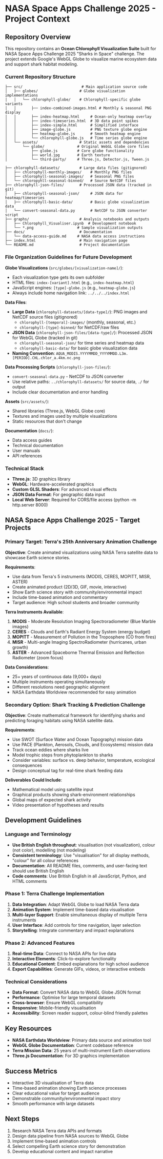 # NASA Space Apps Challenge 2025 - Project Context

## Repository Overview

This repository contains an **Ocean Chlorophyll Visualization Suite** built for NASA Space Apps Challenge 2025 "Sharks in Space" challenge. The project extends Google's WebGL Globe to visualize marine ecosystem data and support shark habitat modeling.

### Current Repository Structure
```
├── src/                           # Main application source code
│   ├── globes/                   # Globe visualization implementations
│   │   └── chlorophyll-globe/    # Chlorophyll-specific globe variants
│   │       ├── index-combined-images.html # Monthly & seasonal PNG display
│   │       ├── index-heatmap.html     # Ocean-only heatmap overlay
│   │       ├── index-timeseries.html  # 3D data point spikes
│   │       ├── index-simple.html      # Simplified interface
│   │       ├── image-globe.js         # PNG texture globe engine
│   │       ├── heatmap-globe.js       # Smooth heatmap engine
│   │       └── chlorophyll-globe.js   # Time series globe engine
│   └── assets/                   # Static assets and dependencies
│       └── globe/               # Original WebGL Globe core files
│           ├── globe.js         # Core globe functionality
│           ├── world.jpg        # Earth texture
│           └── third-party/     # Three.js, Detector.js, Tween.js

├── chlorophyll-datasets/         # Large data files (gitignored)
│   ├── chlorophyll-monthly-images/    # Monthly PNG files
│   ├── chlorophyll-seasonal-images/   # Seasonal PNG files
│   └── chloropyhll-seasonal-binned/   # Source NetCDF files
├── chlorophyll-json-files/       # Processed JSON data (tracked in git)
│   ├── chlorophyll-seasonal-json/     # JSON data for heatmap/timeseries
│   ├── chlorophyll-basic-data/        # Basic globe visualization data
│   └── convert-seasonal-data.py       # NetCDF to JSON converter script
├── graphs/                       # Analysis notebooks and outputs
│   ├── Chlorophyll_Visualiser.ipynb  # Development notebook
│   └── *.png                    # Sample visualization outputs
├── docs/                         # Documentation
│   └── data-access-guide.md     # NASA data access instructions
├── index.html                    # Main navigation page
└── README.md                     # Project documentation
```

### File Organization Guidelines for Future Development

**Globe Visualizations** (`src/globes/[visualization-name]/`):
- Each visualization type gets its own subfolder
- HTML files: `index-[variant].html` (e.g., `index-heatmap.html`)
- JavaScript engines: `[type]-globe.js` (e.g., `heatmap-globe.js`)
- Always include home navigation link: `../../../index.html`

**Data Files**:
- **Large Data** (`chlorophyll-datasets/[data-type]/`): PNG images and NetCDF source files (gitignored)
  - `chlorophyll-[temporal]-images/` (monthly, seasonal, etc.)
  - `chlorophyll-[type]-binned/` for NetCDF/raw files
- **JSON Data** (`chlorophyll-json-files/[data-type]/`): Processed JSON for WebGL Globe (tracked in git)
  - `chlorophyll-seasonal-json/` for time series and heatmap data
  - `chlorophyll-basic-data/` for basic globe visualization data
- **Naming Convention**: `AQUA_MODIS.YYYYMMDD_YYYYMMDD.L3m.[PERIOD].CHL.chlor_a.4km.nc.png`

**Data Processing Scripts** (`chlorophyll-json-files/`):
- `convert-seasonal-data.py` - NetCDF to JSON converter
- Use relative paths: `../chlorophyll-datasets/` for source data, `./` for output
- Include clear documentation and error handling

**Assets** (`src/assets/`):
- Shared libraries (Three.js, WebGL Globe core)
- Textures and images used by multiple visualizations
- Static resources that don't change

**Documentation** (`docs/`):
- Data access guides
- Technical documentation
- User manuals
- API references

### Technical Stack
- **Three.js**: 3D graphics library
- **WebGL**: Hardware-accelerated graphics
- **Custom GLSL Shaders**: For advanced visual effects
- **JSON Data Format**: For geographic data input
- **Local Web Server**: Required for CORS/file access (python -m http.server 8000)

## NASA Space Apps Challenge 2025 - Target Projects

### Primary Target: Terra's 25th Anniversary Animation Challenge

**Objective**: Create animated visualizations using NASA Terra satellite data to showcase Earth science stories.

**Requirements**:
- Use data from Terra's 5 instruments (MODIS, CERES, MOPITT, MISR, ASTER)
- Create animated product (2D/3D, GIF, movie, interactive)
- Show Earth science story with community/environmental impact
- Include time-based animation and commentary
- Target audience: High school students and broader community

**Terra Instruments Available**:
1. **MODIS** - Moderate Resolution Imaging Spectroradiometer (Blue Marble images)
2. **CERES** - Clouds and Earth's Radiant Energy System (energy budget)
3. **MOPITT** - Measurement of Pollution in the Troposphere (CO from fires)
4. **MISR** - Multi-angle Imaging SpectroRadiometer (hurricanes, urban growth)
5. **ASTER** - Advanced Spaceborne Thermal Emission and Reflection Radiometer (zoom focus)

**Data Considerations**:
- 25+ years of continuous data (9,000+ days)
- Multiple instruments operating simultaneously
- Different resolutions need geographic alignment
- NASA Earthdata Worldview recommended for easy animation

### Secondary Option: Shark Tracking & Prediction Challenge

**Objective**: Create mathematical framework for identifying sharks and predicting foraging habitats using NASA satellite data.

**Requirements**:
- Use SWOT (Surface Water and Ocean Topography) mission data
- Use PACE (Plankton, Aerosols, Clouds, and Ecosystems) mission data
- Track ocean eddies where sharks live
- Model trophic steps from phytoplankton to sharks
- Consider variables: surface vs. deep behavior, temperature, ecological consequences
- Design conceptual tag for real-time shark feeding data

**Deliverables Could Include**:
- Mathematical model using satellite input
- Graphical products showing shark-environment relationships
- Global maps of expected shark activity
- Video presentation of hypotheses and results

## Development Guidelines

### Language and Terminology
- **Use British English throughout**: visualisation (not visualization), colour (not color), modelling (not modeling)
- **Consistent terminology**: Use "visualisation" for all display methods, "colour" for all colour references
- **Documentation**: All README files, comments, and user-facing text should use British English
- **Code comments**: Use British English in all JavaScript, Python, and HTML comments

### Phase 1: Terra Challenge Implementation
1. **Data Integration**: Adapt WebGL Globe to load NASA Terra data
2. **Animation System**: Implement time-based data visualisation
3. **Multi-layer Support**: Enable simultaneous display of multiple Terra instruments
4. **User Interface**: Add controls for time navigation, layer selection
5. **Storytelling**: Integrate commentary and impact explanations

### Phase 2: Advanced Features
1. **Real-time Data**: Connect to NASA APIs for live data
2. **Interactive Elements**: Click-to-explore functionality
3. **Educational Content**: Embed explanations for high school audience
4. **Export Capabilities**: Generate GIFs, videos, or interactive embeds

### Technical Considerations
- **Data Format**: Convert NASA data to WebGL Globe JSON format
- **Performance**: Optimise for large temporal datasets
- **Cross-browser**: Ensure WebGL compatibility
- **Responsive**: Mobile-friendly visualisation
- **Accessibility**: Screen reader support, colour-blind friendly palettes

## Key Resources
- **NASA Earthdata Worldview**: Primary data source and animation tool
- **WebGL Globe Documentation**: Current codebase reference
- **Terra Mission Data**: 25 years of multi-instrument Earth observations
- **Three.js Documentation**: For 3D graphics implementation

## Success Metrics
- Interactive 3D visualisation of Terra data
- Time-based animation showing Earth science processes
- Clear educational value for target audience
- Demonstrable community/environmental impact story
- Smooth performance with large datasets

## Next Steps
1. Research NASA Terra data APIs and formats
2. Design data pipeline from NASA sources to WebGL Globe
3. Implement time-based animation controls
4. Select compelling Earth science story for demonstration
5. Develop educational content and impact narrative
